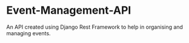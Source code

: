 # Event-Management-API
 An API created using Django Rest Framework to help in organising and managing events.
